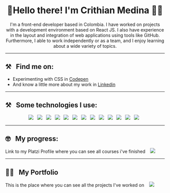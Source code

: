 <!--
**Cristhian-Medina/Cristhian-Medina** is a ✨ _special_ ✨ repository because its `README.md` (this file) appears on your GitHub profile.

Here are some ideas to get you started:

- 🔭 I’m currently working on ...
- 🌱 I’m currently learning ...
- 👯 I’m looking to collaborate on ...
- 🤔 I’m looking for help with ...
- 💬 Ask me about ...
- 📫 How to reach me: ...
- 😄 Pronouns: ...
- ⚡ Fun fact: ...
-->

<h1 align='center'>🖖Hello there! I'm Crithian Medina 🧑‍💻</h1>

<p align='center'>
    I'm a front-end developer based in Colombia. I have worked on projects with a development environment based on React JS. I also have experience in the layout and integration of web applications using tools like GitHub. Furthermore, I able to work independently or as a team, and I enjoy learning about a wide variety of topics.

<hr>
<h2>⚒&nbsp;&nbsp;&nbsp;Find me on: </h2>

<ul>
  <li> Experimenting with CSS in 
    <a href="https://codepen.io/cristhian-medina">Codepen</a> 
  </li>
  <li> And know a little more about my work in 
    <a href="https://www.linkedin.com/in/cristhian-medina-c/">Linkedin</a> 
  </li>
</ul>

<hr>
<h2>⚒&nbsp;&nbsp;&nbsp;Some technologies I use: </h2>

<p align='center'>
  <img src="https://img.shields.io/badge/CSS3-1572B6?style=for-the-badge&logo=css3&logoColor=white" />&nbsp;&nbsp;
  <img src="https://img.shields.io/badge/Sass-CC6699?style=for-the-badge&logo=sass&logoColor=white" />&nbsp;&nbsp;
  <img src="https://img.shields.io/badge/HTML5-E34F26?style=for-the-badge&logo=html5&logoColor=white" />&nbsp;&nbsp;
  <img src="https://img.shields.io/badge/JavaScript-323330?style=for-the-badge&logo=javascript&logoColor=F7DF1E" />&nbsp;&nbsp;
  <img src="https://img.shields.io/badge/Jest-C21325?style=for-the-badge&logo=jest&logoColor=white" />&nbsp;&nbsp;
  <img src="https://img.shields.io/badge/next.js-000000?style=for-the-badge&logo=nextdotjs&logoColor=white" />&nbsp;&nbsp;
  <img src="https://img.shields.io/badge/React-20232A?style=for-the-badge&logo=react&logoColor=61DAFB" />&nbsp;&nbsp;
  <img src="https://img.shields.io/badge/Redux-593D88?style=for-the-badge&logo=redux&logoColor=white" />&nbsp;&nbsp;
  <img src="https://img.shields.io/badge/npm-CB3837?style=for-the-badge&logo=npm&logoColor=white" />&nbsp;&nbsp;
  <img src="https://img.shields.io/badge/Webpack-8DD6F9?style=for-the-badge&logo=Webpack&logoColor=white" />&nbsp;&nbsp;
  <img src="https://img.shields.io/badge/GIT-E44C30?style=for-the-badge&logo=git&logoColor=white" />&nbsp;&nbsp;
  <img src="https://img.shields.io/badge/Notion-000000?style=for-the-badge&logo=notion&logoColor=white" />&nbsp;&nbsp;
  <img src="https://img.shields.io/badge/Figma-F24E1E?style=for-the-badge&logo=figma&logoColor=white" />&nbsp;&nbsp;
</p>

<hr>

<h2>🤓&nbsp;&nbsp;&nbsp;My progress: </h2>

<p> Link to my Platzi Profile where you can see all courses i've finished &nbsp;&nbsp;
  <a href="https://platzi.com/p/cris-medina/">
    <img src="https://img.shields.io/badge/-Platzi-223452?style=for-the-badge&labelColor=223452&logo=Platzi&logoColor=97CA3E" />
  </a>
</p>

<hr>
<h2>👨‍💻&nbsp;&nbsp;&nbsp;My Portfolio</h2>

<p>This is the place where you can see all the projects I've worked on &nbsp;&nbsp;
  <a href="https://cristhian-medina.github.io/portfolio/">
    <img src="https://img.shields.io/badge/-Portfolio-FFFFFF?&logo=GitHub&logoColor=black&style=for-the-badge" />
  </a>
</p>
 
    
